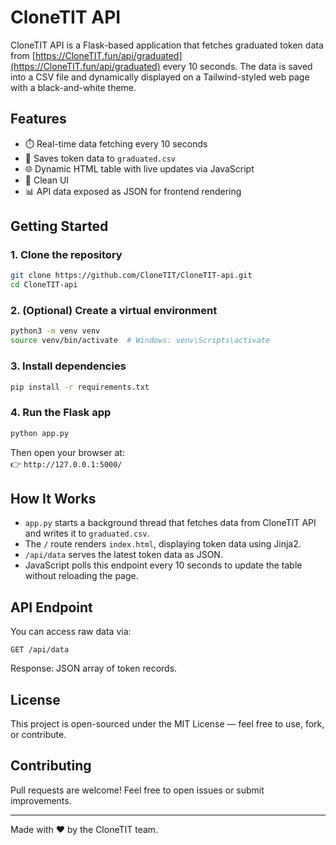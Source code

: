 # CloneTIT API

CloneTIT API is a Flask-based application that fetches graduated token data from [https://CloneTIT.fun/api/graduated](https://CloneTIT.fun/api/graduated) every 10 seconds. The data is saved into a CSV file and dynamically displayed on a Tailwind-styled web page with a black-and-white theme.

## Features

- ⏱️ Real-time data fetching every 10 seconds
- 💾 Saves token data to `graduated.csv`
- 🌐 Dynamic HTML table with live updates via JavaScript
- 🎨 Clean UI
- 📊 API data exposed as JSON for frontend rendering

## Getting Started

### 1. Clone the repository

```bash
git clone https://github.com/CloneTIT/CloneTIT-api.git
cd CloneTIT-api
```

### 2. (Optional) Create a virtual environment

```bash
python3 -m venv venv
source venv/bin/activate  # Windows: venv\Scripts\activate
```

### 3. Install dependencies

```bash
pip install -r requirements.txt
```

### 4. Run the Flask app

```bash
python app.py
```

Then open your browser at:  
👉 `http://127.0.0.1:5000/`

## How It Works

- `app.py` starts a background thread that fetches data from CloneTIT API and writes it to `graduated.csv`.
- The `/` route renders `index.html`, displaying token data using Jinja2.
- `/api/data` serves the latest token data as JSON.
- JavaScript polls this endpoint every 10 seconds to update the table without reloading the page.

## API Endpoint

You can access raw data via:

```
GET /api/data
```

Response: JSON array of token records.

## License

This project is open-sourced under the MIT License — feel free to use, fork, or contribute.

## Contributing

Pull requests are welcome! Feel free to open issues or submit improvements.

---

Made with ❤️ by the CloneTIT team.
